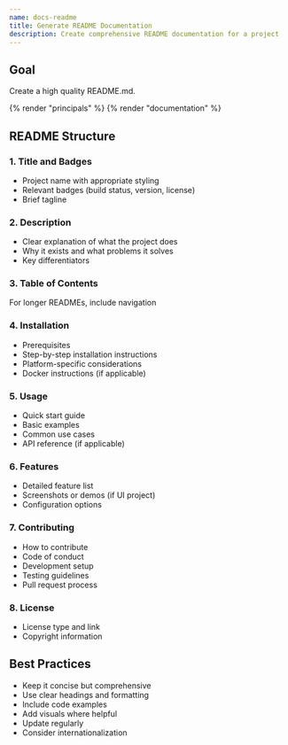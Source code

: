 ```yaml
---
name: docs-readme
title: Generate README Documentation
description: Create comprehensive README documentation for a project
---
```


## Goal

Create a high quality README.md.

{% render "principals" %}
{% render "documentation" %}

## README Structure

### 1. Title and Badges

- Project name with appropriate styling
- Relevant badges (build status, version, license)
- Brief tagline

### 2. Description

- Clear explanation of what the project does
- Why it exists and what problems it solves
- Key differentiators

### 3. Table of Contents

For longer READMEs, include navigation

### 4. Installation

- Prerequisites
- Step-by-step installation instructions
- Platform-specific considerations
- Docker instructions (if applicable)

### 5. Usage

- Quick start guide
- Basic examples
- Common use cases
- API reference (if applicable)

### 6. Features

- Detailed feature list
- Screenshots or demos (if UI project)
- Configuration options

### 7. Contributing

- How to contribute
- Code of conduct
- Development setup
- Testing guidelines
- Pull request process

### 8. License

- License type and link
- Copyright information

## Best Practices

- Keep it concise but comprehensive
- Use clear headings and formatting
- Include code examples
- Add visuals where helpful
- Update regularly
- Consider internationalization